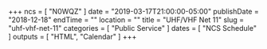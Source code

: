 +++
ncs = [ "N0WQZ" ]
date = "2019-03-17T21:00:00-05:00"
publishDate = "2018-12-18"
endTime = ""
location = ""
title = "UHF/VHF Net 11"
slug = "uhf-vhf-net-11"
categories = [ "Public Service" ]
dates = [ "NCS Schedule" ]
outputs = [ "HTML", "Calendar" ]
+++
